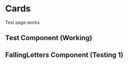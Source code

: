 # Cards

Test page works.

<script setup lang="ts">
import TestComponent from '@vue-skuilder/courseware/typing/questions/falling-letters/TestComponent.vue'
import { defineAsyncComponent } from 'vue'

const FallingLetters = defineAsyncComponent(
  () => import('@vue-skuilder/courseware/typing/questions/falling-letters/FallingLetters.vue')
)
</script>

## Test Component (Working)

<TestComponent />

## FallingLetters Component (Testing 1)

<ClientOnly>
  <FallingLetters :data="[{ gameLength: 30, initialSpeed: 1, acceleration: 0.2, spawnInterval: 1 }]" />
</ClientOnly>
